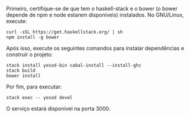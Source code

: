 Primeiro, certifique-se de que tem o haskell-stack e o bower (o bower depende de npm e node estarem disponíveis) instalados. No GNU/Linux, execute:
```
curl -sSL https://get.haskellstack.org/ | sh
npm install -g bower
```

Após isso, execute os seguintes comandos para instalar dependências e construir o projeto:
```
stack install yesod-bin cabal-install --install-ghc
stack build
bower install
```

Por fim, para executar:
```
stack exec -- yesod devel
```

O serviço estará disponível na porta 3000.
